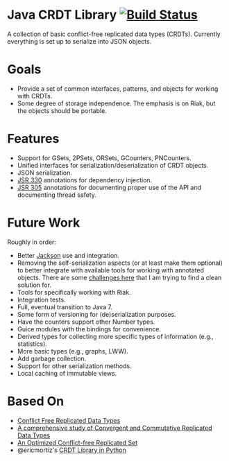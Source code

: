 Java CRDT Library [![Build Status](https://api.travis-ci.org/dclements/riak-java-crdt.png)](https://travis-ci.org/dclements/riak-java-crdt)
=========

A collection of basic conflict-free replicated data types (CRDTs).  Currently everything is set up to serialize into JSON objects.

Goals
=====
* Provide a set of common interfaces, patterns, and objects for working with CRDTs.
* Some degree of storage independence.  The emphasis is on Riak, but the objects should be portable.

Features
========
* Support for GSets, 2PSets, ORSets, GCounters, PNCounters.
* Unified interfaces for serialization/deserialization of CRDT objects.
* JSON serialization. 
* [JSR 330](http://code.google.com/p/atinject/) annotations for dependency injection.
* [JSR 305](http://findbugs-tutorials.googlecode.com/files/UFIA-305.pdf) annotations for documenting proper use of the API and documenting thread safety.

Future Work
===========

Roughly in order:

* Better [Jackson](http://jackson.codehaus.org) use and integration.
* Removing the self-serialization aspects (or at least make them optional) to better integrate with available tools for working with annotated objects.  There are some [challenges here](http://stackoverflow.com/questions/14004854/circular-generics-with-jackson) that I am trying to find a clean solution for. 
* Tools for specifically working with Riak. 
* Integration tests.
* Full, eventual transition to Java 7.
* Some form of versioning for (de)serialization purposes.
* Have the counters support other Number types.
* Guice modules with the bindings for convenience.
* Derived types for collecting more specific types of information (e.g., statistics). 
* More basic types (e.g., graphs, LWW).
* Add garbage collection.
* Support for other serialization methods.
* Local caching of immutable views. 

Based On
=======

* [Conflict Free Replicated Data Types](http://hal.inria.fr/docs/00/61/73/41/PDF/RR-7687.pdf)
* [A comprehensive study of Convergent and Commutative Replicated Data Types](http://hal.upmc.fr/docs/00/55/55/88/PDF/techreport.pdf)
* [An Optimized Conflict-free Replicated Set](http://www-user.rhrk.uni-kl.de/~bieniusa/paper/techrep2012-semantics.pdf)
* @ericmortiz's [CRDT Library in Python](https://github.com/ericmoritz/crdt)
